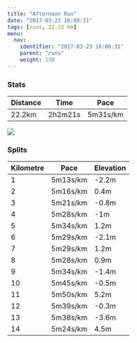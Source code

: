```yaml
---
title: "Afternoon Run"
date: "2017-03-23 16:08:31"
tags: [runs, 22-23 km]
menu:
  nav:
    identifier: "2017-03-23 16:08:31"
    parent: "runs"
    weight: 130
---
```


### Stats

| Distance | Time | Pace |
|----------|------|------|
|22.2km|2h2m21s|5m31s/km|

<img src='https://maps.googleapis.com/maps/api/staticmap?maptype=roadmap&path=enc:_ljeIl`wLvByJ`GvDwJpEtBoK|FtDcKnEzBcKbGvDuJnEfBaKnGfD{JzEhCkKrFpDcKtEhCmKtFdE{JhEpBiKhG|DwJrE`BiKtGlD{J`FfC}KtFxDwJzEpBgKfGpDwJrE`CsKlFfEuJdE`CeKpFhEoJbEpAuJzA|EiD|CdBiKhGjDsJrElBaKbGpDkJrEbB_KhGpDqJnErBkK~FvDuJfEnB_KbGvDqJhExAmJ~AdGuDrB|A_KpGlDuJdEvByJxFxDkJ|DnByJ~FpDiJbEzAkJnG`DqJbEjBsJfGnDkJrEdB}J~FxDgJdEfBaKzFxD{IxDtBwJdFbE_J|DfJyDgG{DmBhJpJkDaHmDmArIvJkDiHoDmAbJvJsDgG_EmBlJvJ_EqHwCeAhJlJeEqF{D_CpJrJiEeHqCkAbKjBsKhGnDcK`EvBkJhGnD{J|DxB_K`GpDwJtEfBaKlGlDwJnEdCaKrFtDoJzEjJcFqFgDqC~DbBdC&key=AIzaSyAfqMeaZ1CCJFGP5cWud__oZnT_Pybg-1M&size=800x800&markers=color:yellow|label:S|53.47024,-2.25303&markers=color:green|label:F|53.46983999999992,-2.2527999999999984'>

### Splits

| Kilometre | Pace | Elevation |
|------|------|-----------|
|1|5m13s/km|-2.2m|
|2|5m16s/km|0.4m|
|3|5m21s/km|-0.8m|
|4|5m28s/km|-1m|
|5|5m34s/km|1.2m|
|6|5m29s/km|-2.1m|
|7|5m29s/km|1.2m|
|8|5m28s/km|0.9m|
|9|5m34s/km|-1.4m|
|10|5m45s/km|-0.5m|
|11|5m50s/km|5.2m|
|12|5m39s/km|-0.3m|
|13|5m38s/km|-3.6m|
|14|5m24s/km|4.5m|

